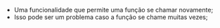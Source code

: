 * Uma funcionalidade que permite uma função se chamar novamente;
* Isso pode ser um problema caso a função se chame muitas vezes;